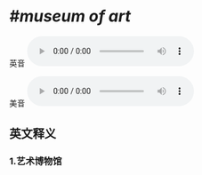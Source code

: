 # ***\#museum of art*** 
英音
<audio src="./media/museum of art 1_AAC.aac" controls="controls"></audio>

美音
<audio src="./media/museum of art2_AAC.aac" controls="controls"></audio>



  

英文释义
---
### 1.**艺术博物馆**  


